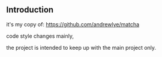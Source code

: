
## Introduction

it's my copy of: https://github.com/andrewlye/matcha

code style changes mainly,

the project is intended to keep up with the main project only.
